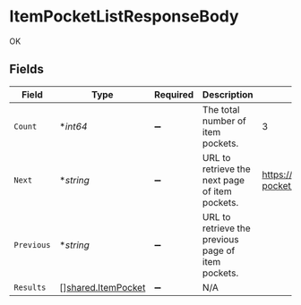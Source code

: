 # ItemPocketListResponseBody

OK


## Fields

| Field                                                           | Type                                                            | Required                                                        | Description                                                     | Example                                                         |
| --------------------------------------------------------------- | --------------------------------------------------------------- | --------------------------------------------------------------- | --------------------------------------------------------------- | --------------------------------------------------------------- |
| `Count`                                                         | **int64*                                                        | :heavy_minus_sign:                                              | The total number of item pockets.                               | 3                                                               |
| `Next`                                                          | **string*                                                       | :heavy_minus_sign:                                              | URL to retrieve the next page of item pockets.                  | https://pokeapi.co/api/v2/item-pocket/?offset=20&limit=20       |
| `Previous`                                                      | **string*                                                       | :heavy_minus_sign:                                              | URL to retrieve the previous page of item pockets.              |                                                                 |
| `Results`                                                       | [][shared.ItemPocket](../../../pkg/models/shared/itempocket.md) | :heavy_minus_sign:                                              | N/A                                                             |                                                                 |